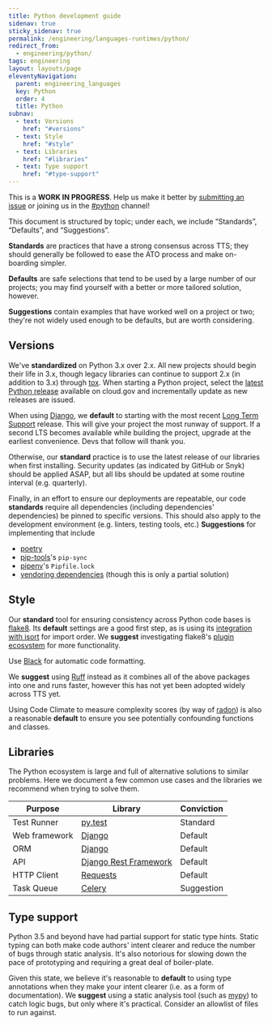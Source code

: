 ```yaml
---
title: Python development guide
sidenav: true
sticky_sidenav: true
permalink: /engineering/languages-runtimes/python/
redirect_from:
  - engineering/python/
tags: engineering
layout: layouts/page
eleventyNavigation: 
  parent: engineering_languages
  key: Python
  order: 4
  title: Python
subnav:
  - text: Versions
    href: "#versions"
  - text: Style
    href: "#style"
  - text: Libraries
    href: "#libraries"
  - text: Type support
    href: "#type-support"
---
```


This is a **WORK IN PROGRESS**. Help us make it better by [submitting an issue](https://github.com/18F/development-guide) or joining us in the [#python](https://gsa-tts.slack.com/messages/C02ES0C3R) channel!

This document is structured by topic; under each, we include “Standards”, “Defaults”, and “Suggestions”.

**Standards** are practices that have a strong consensus across TTS; they should generally be followed to ease the ATO process and make on-boarding simpler.

**Defaults** are safe selections that tend to be used by a large number of our projects; you may find yourself with a better or more tailored solution, however.

**Suggestions** contain examples that have worked well on a project or two; they're not widely used enough to be defaults, but are worth considering. 

## Versions
We've **standardized** on Python 3.x over 2.x. All new projects should begin their life in 3.x, though legacy libraries can continue to support 2.x (in addition to 3.x) through [tox](https://tox.readthedocs.io/en/latest/). When starting a Python project, select the [latest Python release](https://github.com/cloudfoundry/python-buildpack/releases) available on cloud.gov and incrementally update as new releases are issued.

When using [Django], we **default** to starting with the most recent [Long Term Support](https://www.djangoproject.com/download/#supported-versions) release. This will give your project the most runway of support. If a second LTS becomes available while building the project, upgrade at the earliest convenience. Devs that follow will thank you.

Otherwise, our **standard** practice is to use the latest release of our libraries when first installing. Security updates (as indicated by GitHub or Snyk) should be applied ASAP, but all libs should be updated at some routine interval (e.g. quarterly).

Finally, in an effort to ensure our deployments are repeatable, our code **standards** require all dependencies (including dependencies' dependencies) be pinned to specific versions. This should also apply to the development environment (e.g. linters, testing tools, etc.) **Suggestions** for implementing that include
* [poetry](https://python-poetry.org/)
* [pip-tools](https://github.com/jazzband/pip-tools)'s `pip-sync`
* [pipenv](https://github.com/pypa/pipenv)'s `Pipfile.lock`
* [vendoring dependencies](https://docs.cloudfoundry.org/buildpacks/python/index.html#vendoring)
  (though this is only a partial solution)

## Style
Our **standard** tool for ensuring consistency across Python code bases is [flake8](http://flake8.pycqa.org/en/latest/). Its **default** settings are a good first step, as is using its [integration with isort](https://pypi.python.org/pypi/flake8-isort) for import order. We **suggest** investigating flake8's [plugin ecosystem](https://pypi.python.org/pypi?%3Aaction=search&term=flake8&submit=search) for more functionality.

Use [Black](https://black.readthedocs.io/en/stable/) for automatic code formatting.

We **suggest** using [Ruff](https://github.com/astral-sh/ruff) instead as it
combines all of the above packages into one and runs faster, however this has
not yet been adopted widely across TTS yet.

Using Code Climate to measure complexity scores (by way of [radon](https://pypi.python.org/pypi/radon)) is also a reasonable **default** to ensure you see potentially confounding functions and classes.

## Libraries
The Python ecosystem is large and full of alternative solutions to similar problems. Here we document a few common use cases and the libraries we recommend when trying to solve them.

| Purpose | Library | Conviction |
| --- | --- | --- |
| Test Runner | [py.test](https://docs.pytest.org/en/latest/) | Standard |
| Web framework | [Django] | Default |
| ORM | [Django] | Default |
| API | [Django Rest Framework](http://www.django-rest-framework.org/) | Default |
| HTTP Client | [Requests](http://docs.python-requests.org/en/master/) | Default |
| Task Queue | [Celery](https://github.com/celery/celery) | Suggestion |
 
## Type support
Python 3.5 and beyond have had partial support for static type hints. Static typing can both make code authors' intent clearer and reduce the number of bugs through static analysis. It's also notorious for slowing down the pace of prototyping and requiring a great deal of boiler-plate.

Given this state, we believe it's reasonable to **default** to using type annotations when they make your intent clearer (i.e. as a form of documentation). We **suggest** using a static analysis tool (such as [mypy](http://mypy.readthedocs.io/en/latest/)) to catch logic bugs, but only where it's practical. Consider an allowlist of files to run against.

[Django]: https://www.djangoproject.com/
